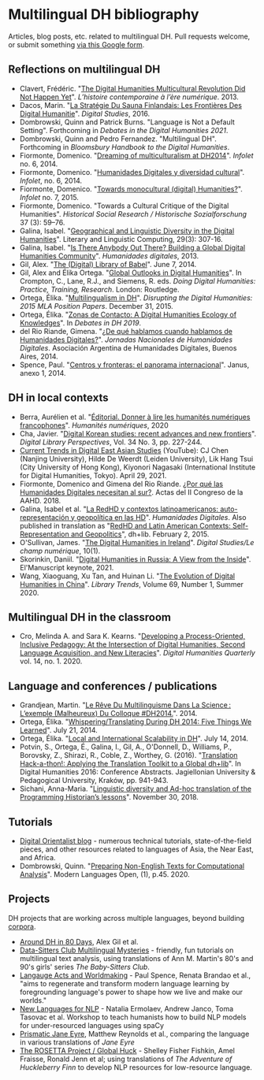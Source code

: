 # Multilingual DH bibliography
Articles, blog posts, etc. related to multilingual DH. Pull requests welcome, or submit something [via this Google form](https://forms.gle/9rc6JFsvE1nrMhLG9).

## Reflections on multilingual DH
* Clavert, Frédéric. "[The Digital Humanities Multicultural Revolution Did Not Happen Yet](https://histnum.hypotheses.org/1546)". *L’histoire contemporaine à l’ère numérique*. 2013.
* Dacos, Marin. "[La Stratégie Du Sauna Finlandais: Les Frontières Des Digital Humanitie](http://www.digitalstudies.org/articles/10.16995/dscn.41)". *Digital Studies*, 2016.
* Dombrowski, Quinn and Patrick Burns. "Language is Not a Default Setting". Forthcoming in *Debates in the Digital Humanities 2021*.
* Dombrowski, Quinn and Pedro Fernandez. "Multilingual DH". Forthcoming in *Bloomsbury Handbook to the Digital Humanities*.
* Fiormonte, Domenico. "[Dreaming of multiculturalism at DH2014](https://infolet.it/2014/07/07/dreaming-of-multiculturalism-at-dh2014/)". *Infolet* no. 6, 2014.
* Fiormonte, Domenico. "[Humanidades Digitales y diversidad cultural](https://infolet.it/2014/02/01/humanidades-digitales-y-diversidad-cultural/)". *Infolet*, no. 6, 2014.
* Fiormonte, Domenico. "[Towards monocultural (digital) Humanities?](https://infolet.it/2015/07/12/monocultural-humanities/)". *Infolet* no. 7, 2015.
* Fiormonte, Domenico. "Towards a Cultural Critique of the Digital Humanities". *Historical Social Research / Historische Sozialforschung* 37 (3): 59–76.
* Galina, Isabel. "[Geographical and Linguistic Diversity in the Digital Humanities](https://doi.org/10.1093/llc/fqu005)". Literary and Linguistic Computing, 29(3): 307-16.
* Galina, Isabel. "[Is There Anybody Out There? Building a Global Digital Humanities Community](http://humanidadesdigitales.net/blog/2013/07/19/is-there-anybody-out-there-building-a-global-digital-humanities-community)". *Humanidades digitales*, 2013.
* Gil, Alex. "[The (Digital) Library of Babel](https://www.elotroalex.com/digital-library-babel/)". June 7, 2014.
* Gil, Alex and Élika Ortega. "[Global Outlooks in Digital Humanities](https://www.dropbox.com/s/np0qv8exfrwluvb/DoingDigitalHumanitiesGODHchapter.pdf?dl=0)". In Crompton, C., Lane, R.J., and Siemens, R. eds. *Doing Digital Humanities: Practice, Training, Research*. London: Routledge.
* Ortega, Élika. "[Multilingualism in DH](http://www.disruptingdh.com/multilingualism-in-dh/)". *Disrupting the Digital Humanities: 2015 MLA Position Papers*. December 31, 2015.
* Ortega, Élika. "[Zonas de Contacto: A Digital Humanities Ecology of Knowledges](https://dhdebates.gc.cuny.edu/read/untitled-f2acf72c-a469-49d8-be35-67f9ac1e3a60/section/aeee46e3-dddc-4668-a1b3-c8983ba4d70a#ch15)". In *Debates in DH 2019*.
* del Rio Riande, Gimena. "[¿De qué hablamos cuando hablamos de Humanidades Digitales?](https://www.aacademica.org/jornadasaahd/3)". *Jornadas Nacionales de Humanidades Digitales*. Asociación Argentina de Humanidades Digitales, Buenos Aires, 2014.
* Spence, Paul. "[Centros y fronteras: el panorama internacional](https://www.janusdigital.es/anexos/contribucion.htm?id=6)". Janus, anexo 1, 2014.

## DH in local contexts
* Berra, Aurélien et al. "[Éditorial. Donner à lire les humanités numériques francophones](https://journals.openedition.org/revuehn/507)". *Humanités numériques*, 2020
* Cha, Javier. "[Digital Korean studies: recent advances and new frontiers](https://doi.org/10.1108/DLP-04-2018-0013)". *Digital Library Perspectives*, Vol. 34 No. 3, pp. 227-244.
* [Current Trends in Digital East Asian Studies](https://www.youtube.com/watch?v=51D3C-3XHZQ&ab_channel=DigitalModernLanguages) (YouTube): CJ Chen (Nanjing University), Hilde De Weerdt (Leiden University), Lik Hang Tsui (City University of Hong Kong), Kiyonori Nagasaki (International Institute for Digital Humanities, Tokyo). April 29, 2021.
* Fiormonte, Domenico and Gimena del Rio Riande. [¿Por qué las Humanidades Digitales necesitan al sur?](https://www.aacademica.org/gimena.delrio.riande/147). Actas del II Congreso de la AAHD. 2018.
* Galina, Isabel et al. "[La RedHD y contextos latinoamericanos: auto-representación y geopolítica en las HD](http://humanidadesdigitales.net/blog/2015/02/02/la-redhd-y-contextos-latinoamericanos-auto-representacion-y-geopolitica-en-las-hd/)". *Humanidades Digitales*. Also published in translation as "[RedHD and Latin American Contexts: Self-Representation and Geopolitics](https://acrl.ala.org/dh/2015/02/02/redhd-and-latin-american-contexts-self-representation-and-geopolitics-in-dh/)", dh+lib. February 2, 2015.
* O'Sullivan, James. "[The Digital Humanities in Ireland](http://doi.org/10.16995/dscn.374)". *Digital Studies/Le champ numérique*, 10(1).
* Skorinkin, Daniil. "[Digital Humanities in Russia: A View from the Inside](https://danilsko.github.io/slides/elmanuscript21/elmanuscript_keynote#/)". El'Manuscript keynote, 2021.
* Wang, Xiaoguang, Xu Tan, and Huinan Li. "[The Evolution of Digital Humanities in China](https://muse.jhu.edu/article/774337)". *Library Trends*, Volume 69, Number 1, Summer 2020.

## Multilingual DH in the classroom
* Cro, Melinda A. and Sara K. Kearns. "[Developing a Process-Oriented, Inclusive Pedagogy: At the Intersection of Digital Humanities, Second Language Acquisition, and New Literacies](http://www.digitalhumanities.org/dhq/vol/14/1/000443/000443.html)". *Digital Humanities Quarterly* vol. 14, no. 1. 2020.

## Language and conferences / publications
* Grandjean, Martin. "[Le Rêve Du Multilinguisme Dans La Science : L’exemple (Malheureux) Du Colloque #DH2014.](http://www.martingrandjean.ch/multilinguisme-dans-la-science-dh2014/)". 2014.
* Ortega, Élika. "[Whispering/Translating During DH 2014: Five Things We Learned](https://elikaortegadotnet.wordpress.com/2014/07/21/dhwhisperer/)". July 21, 2014.
* Ortega, Élika. "[Local and International Scalability in DH](https://web.archive.org/web/20140714103841/http://lectoresdeficcion.blogs.cultureplex.ca/2014/07/02/scalability/)". July 14, 2014.
* Potvin, S., Ortega, É., Galina, I., Gil, A., O'Donnell, D., Williams, P., Borovsky, Z., Shirazi, R., Coble, Z., Worthey, G. (2016). "[Translation Hack-a-thon!: Applying the Translation Toolkit to a Global dh+lib](https://dh2016.adho.org/abstracts/344)". In Digital Humanities 2016: Conference Abstracts. Jagiellonian University & Pedagogical University, Kraków, pp. 941-943.
* Sichani, Anna-Maria. "[Linguistic diversity and Ad-hoc translation of the Programming Historian’s lessons](https://programminghistorian.org/posts/ad-hoc-translation)". November 30, 2018.

## Tutorials
* [Digital Orientalist blog](https://digitalorientalist.com/) - numerous technical tutorials, state-of-the-field pieces, and other resources related to languages of Asia, the Near East, and Africa.
* Dombrowski, Quinn. "[Preparing Non-English Texts for Computational Analysis](https://www.modernlanguagesopen.org/articles/10.3828/mlo.v0i0.294/)". Modern Languages Open, (1), p.45. 2020.

## Projects
DH projects that are working across multiple languages, beyond building [corpora](https://github.com/multilingual-dh/multilingual-corpora). 

* [Around DH in 80 Days](https://arounddh.elotroalex.com/), Alex Gil et al.
* [Data-Sitters Club Multilingual Mysteries](https://datasittersclub.github.io/site/books#multilingual-mysteries) - friendly, fun tutorials on multilingual text analysis, using translations of Ann M. Martin's 80's and 90's girls' series *The Baby-Sitters Club*.
* [Langauge Acts and Worldmaking](https://languageacts.org/) - Paul Spence, Renata Brandao et al., "aims to regenerate and transform modern language learning by foregrounding language's power to shape how we live and make our worlds."
* [New Languages for NLP](https://newnlp.princeton.edu/) - Natalia Ermolaev, Andrew Janco, Toma Tasovac et al. Workshop to teach humanists how to build NLP models for under-resourced languages using spaCy
* [Prismatic Jane Eyre](https://prismaticjaneeyre.org/), Matthew Reynolds et al., comparing the language in various translations of *Jane Eyre*
* [The ROSETTA Project / Global Huck](https://rosetta.univ-lille.fr/worldmap/index.html) - Shelley Fisher Fishkin, Amel Fraisse, Ronald Jenn et al; using translations of *The Adventure of Huckleberry Finn* to develop NLP resources for low-resource language.